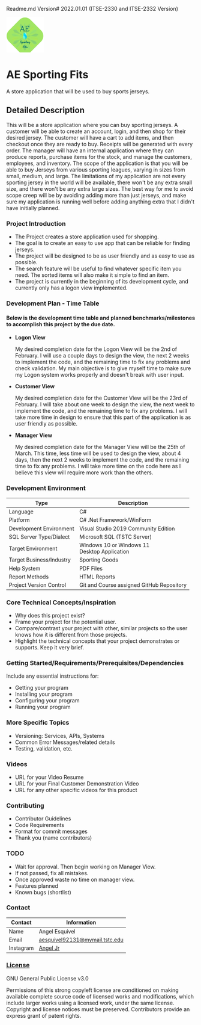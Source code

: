 Readme.md Version# 2022.01.01 (ITSE-2330 and ITSE-2332 Version)


![My custom Icon](FinalLogo.png "My Project Logo")


# AE Sporting Fits
A store application that will be used to buy sports jerseys.

## Detailed Description

This will be a store application where you can buy sporting jerseys. A customer will be able to create an account, login, and then shop for their desired jersey. The customer will have a cart to add items, and then checkout once they are ready to buy. Receipts will be generated with every order. The manager will have an internal application where they can produce reports, purchase items for the stock, and manage the customers, employees, and inventory. The scope of the application is that you will be able to buy Jerseys from various sporting leagues, varying in sizes from small, medium, and large. The limitations of my application are not every sporting jersey in the world will be available, there won't be any extra small size, and there won't be any extra large sizes. The best way for me to avoid scope creep will be by avoiding adding more than just jerseys, and make sure my application is running well before adding anything extra that I didn't have initially planned.

### Project Introduction

- The Project creates a store application used for shopping.
- The goal is to create an easy to use app that can be reliable for finding jerseys.
- The project will be designed to be as user friendly and as easy to use as possible.
- The search feature will be useful to find whatever specific item you need. The sorted items will also make it simple to find
  an item.
- The project is currently in the beginning of its development cycle, and currently only has a logon view implemented.

### Development Plan - Time Table

#### Below is the development time table and planned benchmarks/milestones to accomplish this project by the due date.

- **Logon View**

  My desired completion date for the Logon View will be the 2nd of February. I will use a couple days to design the view, the next 2 weeks to implement the code, and the remaining time to fix any problems and check validation. My main objective is to give myself time to make sure my Logon system works properly and doesn't break with user input.

- **Customer View**

  My desired completion date for the Customer View will be the 23rd of February. I will take about one week to design the view, the next week to implement the code, and the remaining time to fix any problems. I will take more time in design to ensure that this part of the application is as user friendly as possible. 

- **Manager View**

  My desired completion date for the Manager View will be the 25th of March. This time, less time will be used to design the view, about 4 days, then the next 2 weeks to implement the code, and the remaining time to fix any problems. I will take more time on the code here as I believe this view will require more work than the others.

### Development Environment

Type | Description
-----|-------------
Language | C#<br>
Platform | C# .Net Framework/WinForm<br>
Development Environment | Visual Studio 2019 Community Edition<br>
SQL Server Type/Dialect | Microsoft SQL (TSTC Server)<br>
Target Environment | Windows 10 or Windows 11 <br>Desktop Application
Target Business/Industry | Sporting Goods <br>
Help System | PDF Files <br>
Report Methods | HTML Reports
Project Version Control | Git and Course assigned GitHub Repository

### Core Technical Concepts/Inspiration

- Why does this project exist?
- Frame your project for the potential user. 
- Compare/contrast your project with other, similar projects so the user knows how it is different from those projects.
- Highlight the technical concepts that your project demonstrates or supports. Keep it very brief.

### Getting Started/Requirements/Prerequisites/Dependencies
Include any essential instructions for:
- Getting your program
- Installing your program
- Configuring your program
- Running your program

### More Specific Topics
- Versioning: Services, APIs, Systems
- Common Error Messages/related details
- Testing, validation, etc.

### Videos
- URL for your Video Resume
- URL for your Final Customer Demonstration Video
- URL for any other specific videos for this product

### Contributing
- Contributor Guidelines
- Code Requirements
- Format for commit messages
- Thank you (name contributors)

### TODO
- Wait for approval. Then begin working on Manager View.
- If not passed, fix all mistakes.
- Once approved waste no time on manager view.
- Features planned
- Known bugs (shortlist)

### Contact

Contact | Information
--------|------
Name | Angel Esquivel
Email | aesquivel92131@mymail.tstc.edu
Instagram | [Angel Jr](https://www.instagram.com/the.angel.jr/)

### [License](https://github.com/TSTC-CPT/22SP-FinalProject-EsquivelAngel/blob/2a147363f0dc7fc914c7a38189f728b91ab89e31/LICENSE)

GNU General Public License v3.0

Permissions of this strong copyleft license are conditioned on making available complete source code of licensed works and modifications, which include larger works using a licensed work, under the same license. Copyright and license notices must be preserved. Contributors provide an express grant of patent rights.
